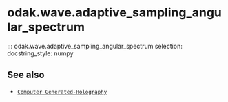 # odak.wave.adaptive_sampling_angular_spectrum

::: odak.wave.adaptive_sampling_angular_spectrum
    selection:
        docstring_style: numpy

## See also

* [`Computer Generated-Holography`](../../cgh.md)
